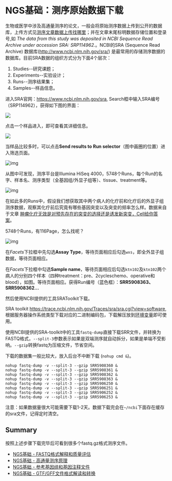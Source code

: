 # NGS基础：测序原始数据下载


生物或医学中涉及高通量测序的论文，一般会将原始测序数据上传到公开的数据库，上传方式见[测序文章数据上传找哪里](http://mp.weixin.qq.com/s/aDINq43Xwas_l4-AdY7xXg)；并在文章末尾标明数据存储位置和登录号,如 *The data from this study was deposited in NCBI Sequence Read Archive under accession SRA: SRP114962.*。NCBI的SRA (Sequence Read Archive) 数据库(http://www.ncbi.nlm.nih.gov/sra/) 是最常用的存储测序数据的数据库。目前SRA数据的组织方式分为下面4个层次：

1. Studies--研究课题；
2. Experiments--实验设计；
3. Runs--测序结果集；
4. Samples--样品信息。


进入SRA官网：https://www.ncbi.nlm.nih.gov/sra, Search框中输入SRA编号（SRP114962），获得如下图的界面：

![](http://www.ehbio.com/ehbio_resource/SRP114962.png)

点击一个样品进入，即可查看其详细信息。

![](http://www.ehbio.com/ehbio_resource/SRR5906250.png)

当样品比较多时，可以点击**Send results to Run selector**（图中画圈的位置）进入筛选页面。

![img](http://www.ehbio.com/ehbio_resource/runselector.png)

从图中可发现，测序平台是Illumina HiSeq 4000，5748个Runs，每个Run的名字、样本名、测序类型（全基因组/外显子组等）、tissue、treatment等。

![img](http://www.ehbio.com/ehbio_resource/runSelectorShow.png)

在如此多的Runs中，假设我们想获取其中两个病人的化疗前和化疗后的外显子组测序数据，观察其化疗前后究竟有哪些基因突变以及突变的频率怎么样。数据来自于文章 [肿瘤化疗无效是对预先存在的突变的选择还是诱发新突变，Cell给你答案](https://mp.weixin.qq.com/s/HhGotXHxd_9maKwrjiBEFA)。

5748个Runs，有116Page，怎么找呢？

![img](http://www.ehbio.com/ehbio_resource/runSelectorFilter.png)

在*Facets*下拉框中先勾选**Assay Type**，等待页面相应后勾选`wxs`，即全外显子组数据，等待页面相应。

在*Facets*下拉框中勾选**Sample name**，等待页面相应后勾选`ktn102`及`ktn102`两个病人的分别四个样本（四种treatment：pre、2cycleschemo、operative和blood），如图。等待页面相应。获得Run编号（蓝色框）：**SRR5908363、SRR5908362...**

然后使用NCBI提供的工具SRAToolkit下载。

SRA toolkit https://trace.ncbi.nlm.nih.gov/Traces/sra/sra.cgi?view=software, 根据服务器操作系统类型下载对应的二进制编码包，下载解压放到[环境变量](https://mp.weixin.qq.com/s/poFpNHQgHDr0qr2wqfVNdw)即可使用。

使用NCBI提供的SRA-toolkit中的工具`fastq-dump`直接下载SRR文件，并转换为FASTQ格式，`--split-3`参数表示如果是双端测序就自动拆分，如果是单端不受影响。`--gzip`转换fastq为压缩文件，节省空间。

下载的数据集一般比较大，放入后台不中断下载 (`nohup cmd &`)。

```
nohup fastq-dump -v --split-3 --gzip SRR5908360 &
nohup fastq-dump -v --split-3 --gzip SRR5908361 &
nohup fastq-dump -v --split-3 --gzip SRR5908362 &
nohup fastq-dump -v --split-3 --gzip SRR5908363 &
nohup fastq-dump -v --split-3 --gzip SRR5906250 &
nohup fastq-dump -v --split-3 --gzip SRR5906251 &
nohup fastq-dump -v --split-3 --gzip SRR5906252 &
nohup fastq-dump -v --split-3 --gzip SRR5906253 &
```

注意：如果数据量很大可能需要下载1-2天。数据下载完会在`~/ncbi`下面存在缓存的sra文件，记得定时清空。

## Summary

按照上述步骤下载完毕后可看到很多个fastq.gz格式测序文件。


* [NGS基础 - FASTQ格式解释和质量评估](http://mp.weixin.qq.com/s/tDMih7ISLJcL4F4sWBq3Vw)
* [NGS基础 - 高通量测序原理](https://mp.weixin.qq.com/s/SS9YBSpgUoU9gI86u-0ATg)
* [NGS基础 - 参考基因组和基因注释文件](http://mp.weixin.qq.com/s/2OoXy4f1t0hE8OUqsAt1kw)
* [NGS基础 - GTF/GFF文件格式解读和转换](http://mp.weixin.qq.com/s/rZ26i19hiS5ZOqIoqkL1Wg)

